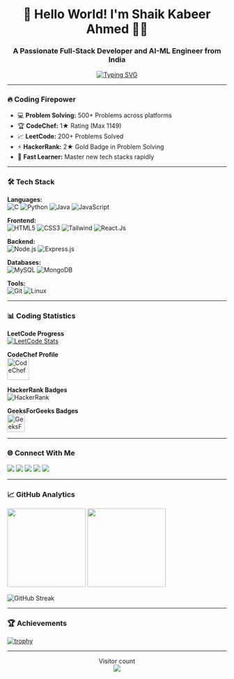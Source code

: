 <h1 align="center">🚀 Hello World! I'm Shaik Kabeer Ahmed 👋🏻</h1>
<h3 align="center">A Passionate Full-Stack Developer and AI-ML Engineer from India</h3>

<p align="center">
  <a href="https://git.io/typing-svg"><img src="https://readme-typing-svg.demolab.com?font=Fira+Code&pause=1000&color=00F72F&center=true&vCenter=true&width=435&lines=Problem+Solver;Full-Stack+Developer;AI-ML+Engineer;DS%26A+Enthusiast;Tech+Innovator" alt="Typing SVG" /></a>
</p>

---

### 🔥 Coding Firepower
- 💻 **Problem Solving:** 500+ Problems across platforms
- 🏆 **CodeChef:** 1★ Rating (Max 1149)
- 📈 **LeetCode:** 200+ Problems Solved
- ⚡ **HackerRank:** 2★ Gold Badge in Problem Solving
- 🚀 **Fast Learner:** Master new tech stacks rapidly

---

### 🛠 Tech Stack
**Languages:**  
![C](https://img.shields.io/badge/-C-00599C?style=flat-square&logo=c%2B%2B)
![Python](https://img.shields.io/badge/-Python-3776AB?style=flat-square&logo=python&logoColor=white)
![Java](https://img.shields.io/badge/-Java-007396?style=flat-square&logo=java)
![JavaScript](https://img.shields.io/badge/-JavaScript-F7DF1E?style=flat-square&logo=javascript&logoColor=black)

**Frontend:**  
![HTML5](https://img.shields.io/badge/-HTML5-E34F26?style=flat-square&logo=html5&logoColor=white)
![CSS3](https://img.shields.io/badge/-CSS3-1572B6?style=flat-square&logo=css3)
![Tailwind](https://img.shields.io/badge/-Tailwind-7952B3?style=flat-square&logo=tailwindcss&logoColor=white)
![React.Js](https://img.shields.io/badge/-React.js-c952B3?style=flat-square&logo=react&logoColor=white)

**Backend:**  
![Node.js](https://img.shields.io/badge/-Node.js-339933?style=flat-square&logo=node.js&logoColor=white)
![Express.js](https://img.shields.io/badge/-Express.js-000000?style=flat-square&logo=express)


**Databases:**  
![MySQL](https://img.shields.io/badge/-MySQL-4479A1?style=flat-square&logo=mysql&logoColor=white)
![MongoDB](https://img.shields.io/badge/-MongoDB-47A248?style=flat-square&logo=mongodb&logoColor=white)

**Tools:**  
![Git](https://img.shields.io/badge/-Git-F05032?style=flat-square&logo=git&logoColor=white)
![Linux](https://img.shields.io/badge/-Linux-FCC624?style=flat-square&logo=linux&logoColor=black)

---

### 📊 Coding Statistics

**LeetCode Progress**  
[![LeetCode Stats](https://leetcard.jacoblin.cool/muhammad_786_ahmad?ext=contest)](https://leetcode.com/u/muhammad_786_ahmad/)

**CodeChef Profile**  
<a href="https://www.codechef.com/users/kabeer786">
  <img src="https://cp-logo.vercel.app/codechef/kabeer786" alt="CodeChef" height="50"/>
</a>

**HackerRank Badges**  
![HackerRank](https://img.shields.io/badge/-6%EF%B8%8F%E2%AD%90%20Gold%20Problem%20Solving-00EA64?style=for-the-badge&logo=hackerrank&logoColor=black)

**GeeksForGeeks Badges**  
<a href="https://www.geeksforgeeks.org/user/kabeer786/">
  <img src="https://img.shields.io/badge/GeeksforGeeks-Profile-brightgreen?style=for-the-badge&logo=geeksforgeeks" alt="GeeksForGeeks" height="40"/>
</a>

---

### 🌐 Connect With Me
[<img src="https://img.shields.io/badge/LinkedIn-0077B5?style=for-the-badge&logo=linkedin&logoColor=white" />](https://linkedin.com/in/kabeer786786)
[<img src="https://img.shields.io/badge/GitHub-100000?style=for-the-badge&logo=github&logoColor=white" />](https://github.com/Kabeer786786)
[<img src="https://img.shields.io/badge/CodeChef-%23964B00.svg?style=for-the-badge&logo=CodeChef&logoColor=white" />](https://www.codechef.com/users/kabeer786)
[<img src="https://img.shields.io/badge/-LeetCode-FFA116?style=for-the-badge&logo=LeetCode&logoColor=black" />](https://leetcode.com/u/muhammad_786_ahmad/)
[<img src="https://img.shields.io/badge/HackerRank-00EA64?style=for-the-badge&logo=hackerrank&logoColor=black" />](https://www.hackerrank.com/profile/kabeerahmed786)

---

### 📈 GitHub Analytics
<p align="left">
  <img height="180em" src="https://github-readme-stats-eight-theta.vercel.app/api?username=Kabeer786786&show_icons=true&include_all_commits=true&count_private=true"/>
  <img height="180em" src="https://github-readme-stats-eight-theta.vercel.app/api/top-langs/?username=Kabeer786786&layout=compact&langs_count=8"/>
</p>

![GitHub Streak](https://streak-stats.demolab.com?user=Kabeer786786)

---

### 🏆 Achievements
[![trophy](https://github-profile-trophy.vercel.app/?username=Kabeer786786&theme=onedark&row=1&column=7)](https://github.com/ryo-ma/github-profile-trophy)

---

<p align="center"> 
  Visitor count<br>
  <img src="https://profile-counter.glitch.me/Kabeer786786/count.svg" />
</p>
